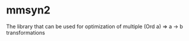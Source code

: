 # mmsyn2
The library that can be used for optimization of multiple (Ord a) => a -> b transformations
